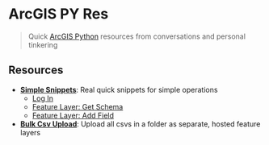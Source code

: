 # ArcGIS PY Res
> Quick [ArcGIS Python](https://developers.arcgis.com/python/) resources from conversations and personal tinkering

## Resources

- **[Simple Snippets](https://github.com/mpayson/arcgis-py-res/blob/master/SimpleSnippets.ipynb)**: 
Real quick snippets for simple operations
    - [Log In](https://nbviewer.jupyter.org/github/mpayson/arcgis-py-res/blob/master/SimpleSnippets.ipynb#Log-In)
    - [Feature Layer: Get Schema](https://nbviewer.jupyter.org/github/mpayson/arcgis-py-res/blob/master/SimpleSnippets.ipynb#Feature-Layer:-Schema)
    - [Feature Layer: Add Field](https://nbviewer.jupyter.org/github/mpayson/arcgis-py-res/blob/master/SimpleSnippets.ipynb#Feature-Layer:-Add-Field)
- **[Bulk Csv Upload](https://github.com/mpayson/arcgis-py-res/blob/master/BulkCsvUpload.ipynb)**: Upload all csvs in a folder as separate, hosted feature layers
